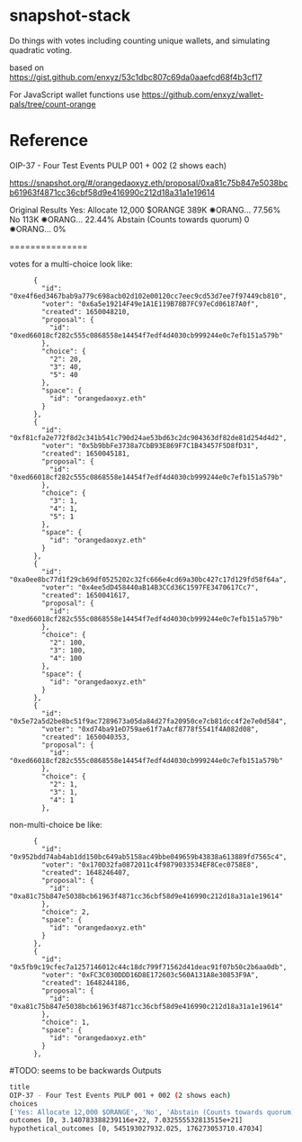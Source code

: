# snapshot-stack

Do things with votes including counting unique wallets, and simulating quadratic voting.

based on https://gist.github.com/enxyz/53c1dbc807c69da0aaefcd68f4b3cf17

For JavaScript wallet functions use https://github.com/enxyz/wallet-pals/tree/count-orange




# Reference 

OIP-37 - Four Test Events PULP 001 + 002 (2 shows each)

https://snapshot.org/#/orangedaoxyz.eth/proposal/0xa81c75b847e5038bcb61963f4871cc36cbf58d9e416990c212d18a31a1e19614


Original Results
Yes: Allocate 12,000 $ORANGE
389K ✺ORANG...
77.56%
No
113K ✺ORANG...
22.44%
Abstain (Counts towards quorum)
0 ✺ORANG...
0%

===============

votes for a multi-choice look like:

```
      {
        "id": "0xe4f6ed3467bab9a779c698acb02d102e00120cc7eec9cd53d7ee7f97449cb810",
        "voter": "0x6a5e19214F49e1A1E119B78B7FC97eCd06187A0f",
        "created": 1650048210,
        "proposal": {
          "id": "0xed66018cf282c555c0868558e14454f7edf4d4030cb999244e0c7efb151a579b"
        },
        "choice": {
          "2": 20,
          "3": 40,
          "5": 40
        },
        "space": {
          "id": "orangedaoxyz.eth"
        }
      },
      {
        "id": "0xf81cfa2e772f8d2c341b541c790d24ae53bd63c2dc904363df82de81d254d4d2",
        "voter": "0x5b9bbFe3738a7CbB93E869F7C1B43457F5D8fD31",
        "created": 1650045181,
        "proposal": {
          "id": "0xed66018cf282c555c0868558e14454f7edf4d4030cb999244e0c7efb151a579b"
        },
        "choice": {
          "3": 1,
          "4": 1,
          "5": 1
        },
        "space": {
          "id": "orangedaoxyz.eth"
        }
      },
      {
        "id": "0xa0ee8bc77d1f29cb69df0525202c32fc666e4cd69a30bc427c17d129fd58f64a",
        "voter": "0x4ee5dD458440aB14B3CCd36C1597FE3470617Cc7",
        "created": 1650041617,
        "proposal": {
          "id": "0xed66018cf282c555c0868558e14454f7edf4d4030cb999244e0c7efb151a579b"
        },
        "choice": {
          "2": 100,
          "3": 100,
          "4": 100
        },
        "space": {
          "id": "orangedaoxyz.eth"
        }
      },
      {
        "id": "0x5e72a5d2be8bc51f9ac7289673a05da84d27fa20950ce7cb81dcc4f2e7e0d584",
        "voter": "0xd74ba91eD759ae61f7aAcf8778f5541f4A082d08",
        "created": 1650040353,
        "proposal": {
          "id": "0xed66018cf282c555c0868558e14454f7edf4d4030cb999244e0c7efb151a579b"
        },
        "choice": {
          "2": 1,
          "3": 1,
          "4": 1
        },
```


non-multi-choice be like:
```
      {
        "id": "0x952bdd74ab4ab1dd150bc649ab5158ac49bbe049659b43838a613889fd7565c4",
        "voter": "0x170D32fa0872011c4f9879033534EF8Cec0758E8",
        "created": 1648246407,
        "proposal": {
          "id": "0xa81c75b847e5038bcb61963f4871cc36cbf58d9e416990c212d18a31a1e19614"
        },
        "choice": 2,
        "space": {
          "id": "orangedaoxyz.eth"
        }
      },
      {
        "id": "0x5fb9c19cfec7a1257146012c44c18dc799f71562d41deac91f07b50c2b6aa0db",
        "voter": "0xFC3C030DDD16D8E172603c560A131A8e30853F9A",
        "created": 1648244186,
        "proposal": {
          "id": "0xa81c75b847e5038bcb61963f4871cc36cbf58d9e416990c212d18a31a1e19614"
        },
        "choice": 1,
        "space": {
          "id": "orangedaoxyz.eth"
        }
      },
```

#TODO: seems to be backwards
Outputs
```sh
title
OIP-37 - Four Test Events PULP 001 + 002 (2 shows each)
choices
['Yes: Allocate 12,000 $ORANGE', 'No', 'Abstain (Counts towards quorum)']
outcomes [0, 3.140783388239116e+22, 7.032555532813515e+21]
hypothetical_outcomes [0, 545193027932.025, 176273053710.47034]
```